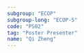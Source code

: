 ```yaml
---
subgroup: "ECOP"
subgroup-long: "ECOP-5"
code: "PS02"
tag: "Poster Presenter"
name: "Qi Zheng"
---
```


